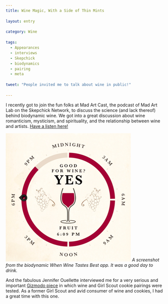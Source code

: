 ```yaml
---
title: Wine Magic, With a Side of Thin Mints

layout: entry

category: Wine

tags:
  - Appearances
  - interviews
  - Skepchick
  - biodynamics
  - pairing
  - meta

tweet: "People invited me to talk about wine in public!"

---
```

I recently got to join the fun folks at Mad Art Cast, the podcast of Mad Art Lab on the Skepchick Network, to discuss the science (and lack thereof) behind biodynamic wine. We got into a great discussion about wine romanticism, mysticism, and spirituality, and the relationship between wine and artists. [Have a listen here!](http://madartlab.com/the-literal-magic-of-biodynamic-wine-mad-art-cast/)

![When Wine app](/photos/whenwine.jpg "When Wine Tastes Best biodynamic app")
_A screenshot from the biodynamic When Wine Tastes Best app. It was a good day to drink._

And the fabulous Jennifer Ouellette interviewed me for a very serious and important [Gizmodo piece](http://gizmodo.com/the-best-girl-scout-cookie-wine-pairings-tested-1756719276) in which wine and Girl Scout cookie pairings were tested. As a former Girl Scout and avid consumer of wine and cookies, I had a great time with this one. 